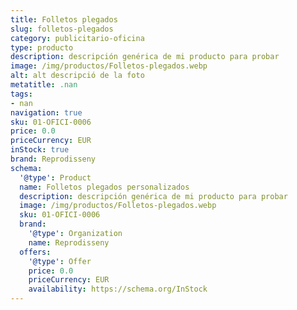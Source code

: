 ```yaml
---
title: Folletos plegados
slug: folletos-plegados
category: publicitario-oficina
type: producto
description: descripción genérica de mi producto para probar
image: /img/productos/Folletos-plegados.webp
alt: alt descripció de la foto
metatitle: .nan
tags:
- nan
navigation: true
sku: 01-OFICI-0006
price: 0.0
priceCurrency: EUR
inStock: true
brand: Reprodisseny
schema:
  '@type': Product
  name: Folletos plegados personalizados
  description: descripción genérica de mi producto para probar
  image: /img/productos/Folletos-plegados.webp
  sku: 01-OFICI-0006
  brand:
    '@type': Organization
    name: Reprodisseny
  offers:
    '@type': Offer
    price: 0.0
    priceCurrency: EUR
    availability: https://schema.org/InStock
---
```

